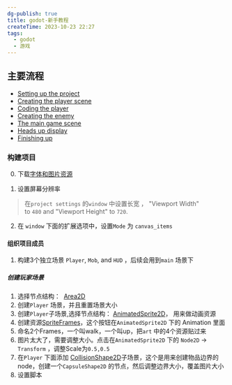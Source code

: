 ```yaml
---
dg-publish: true
title: godot-新手教程
createTime: 2023-10-23 22:27
tags:
  - godot
  - 游戏
---
```

## 主要流程

- [Setting up the project](https://docs.godotengine.org/en/stable/getting_started/first_2d_game/01.project_setup.html)
- [Creating the player scene](https://docs.godotengine.org/en/stable/getting_started/first_2d_game/02.player_scene.html)
- [Coding the player](https://docs.godotengine.org/en/stable/getting_started/first_2d_game/03.coding_the_player.html)
- [Creating the enemy](https://docs.godotengine.org/en/stable/getting_started/first_2d_game/04.creating_the_enemy.html)
- [The main game scene](https://docs.godotengine.org/en/stable/getting_started/first_2d_game/05.the_main_game_scene.html)
- [Heads up display](https://docs.godotengine.org/en/stable/getting_started/first_2d_game/06.heads_up_display.html)
- [Finishing up](https://docs.godotengine.org/en/stable/getting_started/first_2d_game/07.finishing-up.html)


### 构建项目

0. 下载[字体和图片资源](https://github.com/godotengine/godot-docs-project-starters/releases/download/latest-4.x/dodge_the_creeps_2d_assets.zip)

1. 设置屏幕分辨率
> 在`project settings` 的`window` 中设置长宽 ， "Viewport Width" to `480` and "Viewport Height" to `720`.

2. 在 `window` 下面的扩展选项中，设置`Mode` 为 `canvas_items` 

#### 组织项目成员

1. 构建3个独立场景 `Player`, `Mob`, and `HUD` ，后续会用到`main` 场景下

##### 创建玩家场景

1. 选择节点结构：  [Area2D](https://docs.godotengine.org/en/stable/classes/class_area2d.html#class-area2d)
2. 创建`Player` 场景，并且重置场景大小
3. 创建`Player`子场景,选择节点结构： [AnimatedSprite2D](https://docs.godotengine.org/en/stable/classes/class_animatedsprite2d.html#class-animatedsprite2d)， 用来做动画资源
4. 创建资源[SpriteFrames](https://docs.godotengine.org/en/stable/classes/class_spriteframes.html#class-spriteframes)，这个按钮在`AnimatedSprite2D` 下的 Animation 里面
5. 命名2个Frames，一个叫walk，一个叫up，把`art` 中的4个资源贴过来
6. 图片太大了，需要调整大小。点击在`AnimatedSprite2D` 下的 `Node2D` -> `Transform` ，调整Scale为`0.5,0.5`
7. 在`Player` 下面添加 [CollisionShape2D](https://docs.godotengine.org/en/stable/classes/class_collisionshape2d.html#class-collisionshape2d)子场景，这个是用来创建物品边界的node，创建一个`CapsuleShape2D` 的节点，然后调整边界大小，覆盖图片大小
8. 设置脚本

